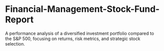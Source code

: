 # Financial-Management-Stock-Fund-Report

A performance analysis of a diversified investment portfolio compared to the S&P 500, focusing on returns, risk metrics, and strategic stock selection.
